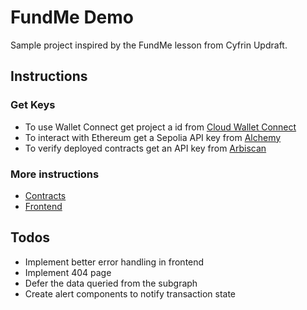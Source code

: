 # FundMe Demo

Sample project inspired by the FundMe lesson from Cyfrin Updraft.

## Instructions

### Get Keys

- To use Wallet Connect get project a id from [Cloud Wallet Connect](https://cloud.walletconnect.com/sign-in)
- To interact with Ethereum get a Sepolia API key from [Alchemy](https://www.alchemy.com/)
- To verify deployed contracts get an API key from [Arbiscan](https://arbiscan.io)

### More instructions

- [Contracts](https://github.com/pacelliv/fund-me-demo/blob/main/contracts/README.md)
- [Frontend](https://github.com/pacelliv/fund-me-demo/blob/main/frontend/README.md)

## Todos

- Implement better error handling in frontend
- Implement 404 page
- Defer the data queried from the subgraph
- Create alert components to notify transaction state
